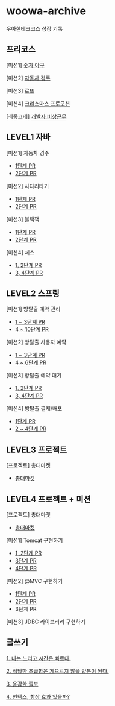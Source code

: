 # woowa-archive
우아한테크코스 성장 기록

## 프리코스
[미션1] [숫자 야구](https://github.com/helenason/java-baseball-6/tree/helenason)

[미션2] [자동차 경주](https://github.com/helenason/java-racingcar-6/tree/helenason)

[미션3] [로또](https://github.com/helenason/java-lotto-6/tree/helenason)

[미션4] [크리스마스 프로모션](https://github.com/helenason/java-christmas-6-helenason)

[최종코테] [개발자 비상근무](https://github.com/helenason/java-oncall-6-helenason)

## LEVEL1 자바

[미션1] 자동차 경주
- [1단계 PR](https://github.com/woowacourse/java-racingcar/pull/653)
- [2단계 PR](https://github.com/woowacourse/java-racingcar/pull/791)

[미션2] 사다리타기
- [1단계 PR](https://github.com/woowacourse/java-ladder/pull/316)
- [2단계 PR](https://github.com/woowacourse/java-ladder/pull/408)

[미션3] 블랙잭
- [1단계 PR](https://github.com/woowacourse/java-blackjack/pull/657)
- [2단계 PR](https://github.com/woowacourse/java-blackjack/pull/715)

[미션4] 체스
- [1, 2단계 PR](https://github.com/woowacourse/java-chess/pull/700)
- [3, 4단계 PR](https://github.com/woowacourse/java-chess/pull/811)

## LEVEL2 스프링
[미션1] 방탈출 예약 관리
- [1 ~ 3단계 PR](https://github.com/woowacourse/spring-roomescape-admin/pull/49)
- [4 ~ 10단계 PR](https://github.com/woowacourse/spring-roomescape-admin/pull/96)

[미션2] 방탈출 사용자 예약
- [1 ~ 3단계 PR](https://github.com/woowacourse/spring-roomescape-member/pull/35)
- [4 ~ 6단계 PR](https://github.com/woowacourse/spring-roomescape-member/pull/113)

[미션3] 방탈출 예약 대기
- [1, 2단계 PR](https://github.com/woowacourse/spring-roomescape-waiting/pull/72)
- [3, 4단계 PR](https://github.com/woowacourse/spring-roomescape-waiting/pull/143)

[미션4] 방탈출 결제/배포
- [1단계 PR](https://github.com/woowacourse/spring-roomescape-payment/pull/34)
- [2 ~ 4단계 PR](https://github.com/woowacourse/spring-roomescape-payment/pull/123)

## LEVEL3 프로젝트
[프로젝트] 총대마켓
- [총대마켓](https://github.com/woowacourse-teams/2024-chongdae-market)

## LEVEL4 프로젝트 + 미션
[프로젝트] 총대마켓
- [총대마켓](https://github.com/woowacourse-teams/2024-chongdae-market)

[미션1] Tomcat 구현하기
- [1, 2단계 PR](https://github.com/woowacourse/java-http/pull/579)
- [3단계 PR](https://github.com/woowacourse/java-http/pull/648)
- [4단계 PR](https://github.com/woowacourse/java-http/pull/755)

[미션2] @MVC 구현하기
- [1단계 PR](https://github.com/woowacourse/java-mvc/pull/694)
- [2단계 PR](https://github.com/woowacourse/java-mvc/pull/784)
- 3단계 PR

[미션3] JDBC 라이브러리 구현하기

## 글쓰기
[1. 나는 느리고 시간은 빠르다.](https://github.com/helenason/woowa-writing/blob/step4/LEVEL1.md)

[2. 적당한 조급함은 게으르지 않을 양분이 된다.](https://github.com/helenason/woowa-writing/blob/step4/LEVEL2.md)

[3. 용감한 쫄보](https://github.com/helenason/woowa-writing/blob/step4/LEVEL3.md)

[4. 인덱스, 항상 효과 있을까?](https://github.com/helenason/woowa-writing/blob/step4/LEVEL4.md)

